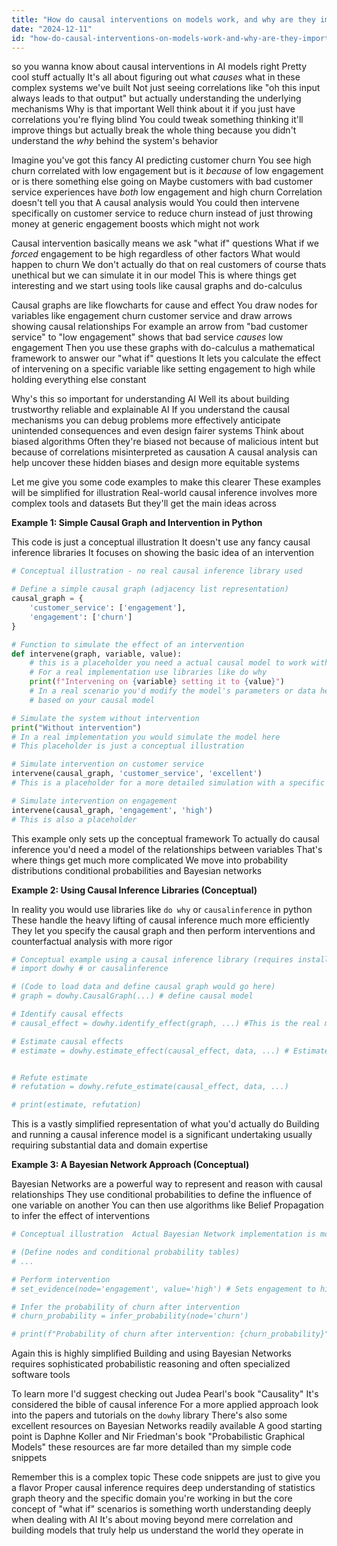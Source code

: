 ```yaml
---
title: "How do causal interventions on models work, and why are they important for understanding AI systems?"
date: "2024-12-11"
id: "how-do-causal-interventions-on-models-work-and-why-are-they-important-for-understanding-ai-systems"
---
```


 so you wanna know about causal interventions in AI models right  Pretty cool stuff actually  It's all about figuring out what *causes* what in these complex systems we've built  Not just seeing correlations like "oh this input always leads to that output" but actually understanding the underlying mechanisms  Why is that important  Well think about it  if you just have correlations you're flying blind  You could tweak something thinking it'll improve things but actually break the whole thing because you didn't understand the *why* behind the system's behavior

Imagine you've got this fancy AI predicting customer churn  You see high churn correlated with low engagement but is it *because* of low engagement or is there something else going on  Maybe customers with bad customer service experiences have *both* low engagement and high churn  Correlation doesn't tell you that  A causal analysis would  You could then intervene specifically on customer service to reduce churn instead of just throwing money at generic engagement boosts which might not work

Causal intervention basically means we ask "what if" questions  What if we *forced* engagement to be high regardless of other factors  What would happen to churn  We don't actually do that on real customers of course thats unethical but we can simulate it in our model  This is where things get interesting and we start using tools like causal graphs and do-calculus

Causal graphs are like flowcharts for cause and effect  You draw nodes for variables like engagement churn customer service and draw arrows showing causal relationships  For example an arrow from "bad customer service" to "low engagement" shows that bad service *causes* low engagement  Then you use these graphs with do-calculus a mathematical framework to answer our "what if" questions  It lets you calculate the effect of intervening on a specific variable  like setting engagement to high while holding everything else constant

Why's this so important for understanding AI  Well its about building trustworthy reliable and explainable AI  If you understand the causal mechanisms you can debug problems more effectively anticipate unintended consequences and even design fairer systems  Think about biased algorithms  Often they're biased not because of malicious intent but because of correlations misinterpreted as causation  A causal analysis can help uncover these hidden biases and design more equitable systems

Let me give you some code examples to make this clearer  These examples will be simplified for illustration  Real-world causal inference involves more complex tools and datasets  But they'll get the main ideas across


**Example 1: Simple Causal Graph and Intervention in Python**

This code is just a conceptual illustration  It doesn't use any fancy causal inference libraries  It focuses on showing the basic idea of an intervention


```python
# Conceptual illustration - no real causal inference library used

# Define a simple causal graph (adjacency list representation)
causal_graph = {
    'customer_service': ['engagement'],
    'engagement': ['churn']
}

# Function to simulate the effect of an intervention
def intervene(graph, variable, value):
    # this is a placeholder you need a actual causal model to work with this
    # For a real implementation use libraries like do why
    print(f"Intervening on {variable} setting it to {value}")
    # In a real scenario you'd modify the model's parameters or data here
    # based on your causal model

# Simulate the system without intervention
print("Without intervention")
# In a real implementation you would simulate the model here
# This placeholder is just a conceptual illustration

# Simulate intervention on customer service
intervene(causal_graph, 'customer_service', 'excellent')
# This is a placeholder for a more detailed simulation with a specific causal model

# Simulate intervention on engagement
intervene(causal_graph, 'engagement', 'high')
# This is also a placeholder
```

This example only sets up the conceptual framework  To actually do causal inference you'd need a model of the relationships between variables  That's where things get much more complicated  We move into probability distributions conditional probabilities and Bayesian networks


**Example 2: Using Causal Inference Libraries (Conceptual)**

In reality you would use libraries like `do why` or `causalinference` in python These handle the heavy lifting of causal inference much more efficiently  They let you specify the causal graph and then perform interventions and counterfactual analysis with more rigor

```python
# Conceptual example using a causal inference library (requires installation)
# import dowhy # or causalinference

# (Code to load data and define causal graph would go here)
# graph = dowhy.CausalGraph(...) # define causal model

# Identify causal effects
# causal_effect = dowhy.identify_effect(graph, ...) #This is the real magic

# Estimate causal effects
# estimate = dowhy.estimate_effect(causal_effect, data, ...) # Estimate effect of intervention


# Refute estimate
# refutation = dowhy.refute_estimate(causal_effect, data, ...)

# print(estimate, refutation)
```

This is a vastly simplified representation of what you'd actually do  Building and running a causal inference model is a significant undertaking usually requiring substantial data and domain expertise


**Example 3:  A Bayesian Network Approach (Conceptual)**

Bayesian Networks are a powerful way to represent and reason with causal relationships  They use conditional probabilities to define the influence of one variable on another  You can then use algorithms like Belief Propagation to infer the effect of interventions

```python
# Conceptual illustration  Actual Bayesian Network implementation is more complex

# (Define nodes and conditional probability tables)
# ...

# Perform intervention
# set_evidence(node='engagement', value='high') # Sets engagement to high and recalculates probabilities

# Infer the probability of churn after intervention
# churn_probability = infer_probability(node='churn')

# print(f"Probability of churn after intervention: {churn_probability}")
```

Again this is highly simplified  Building and using Bayesian Networks requires sophisticated probabilistic reasoning and often specialized software tools


To learn more I'd suggest checking out Judea Pearl's book "Causality"  It's considered the bible of causal inference  For a more applied approach  look into the papers and tutorials on the `dowhy` library  There's also some excellent resources on Bayesian Networks readily available  A good starting point is Daphne Koller and Nir Friedman's book "Probabilistic Graphical Models"  these resources are far more detailed than my simple code snippets


Remember this is a complex topic  These code snippets are just to give you a flavor  Proper causal inference requires deep understanding of statistics  graph theory  and the specific domain you're working in  but the core concept of "what if" scenarios is something worth understanding deeply when dealing with AI  It's about moving beyond mere correlation and building models that truly help us understand the world they operate in
